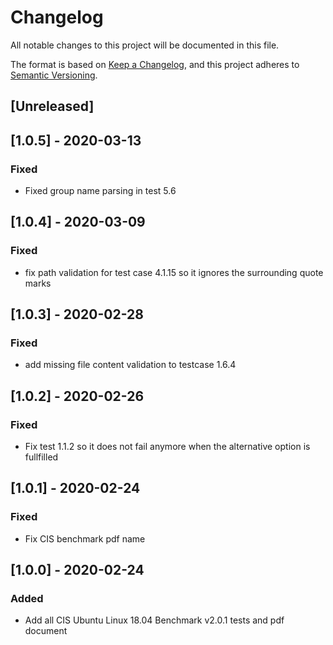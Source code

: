 # Changelog
All notable changes to this project will be documented in this file.

The format is based on [Keep a Changelog](https://keepachangelog.com/en/1.0.0/),
and this project adheres to [Semantic Versioning](https://semver.org/spec/v2.0.0.html).

## [Unreleased]

## [1.0.5] - 2020-03-13
### Fixed
- Fixed group name parsing in test 5.6

## [1.0.4] - 2020-03-09
### Fixed
- fix path validation for test case 4.1.15 so it ignores the surrounding quote marks

## [1.0.3] - 2020-02-28
### Fixed
- add missing file content validation to testcase 1.6.4

## [1.0.2] - 2020-02-26
### Fixed
- Fix test 1.1.2 so it does not fail anymore when the alternative option is fullfilled

## [1.0.1] - 2020-02-24
### Fixed
- Fix CIS benchmark pdf name

## [1.0.0] - 2020-02-24
### Added
- Add all CIS Ubuntu Linux 18.04 Benchmark v2.0.1 tests and pdf document
